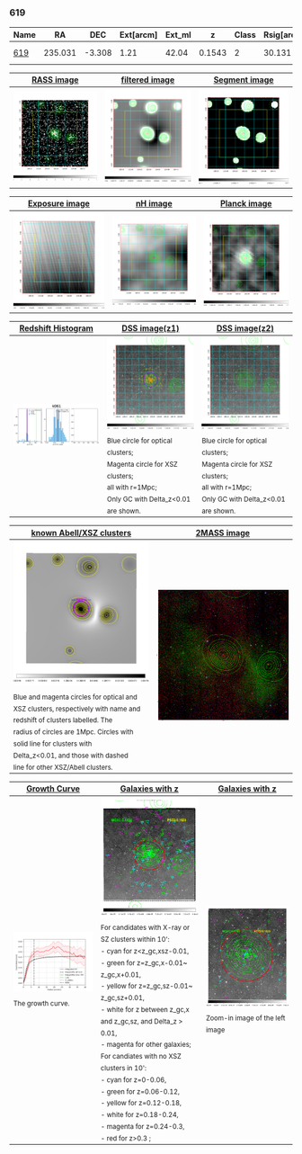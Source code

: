 <div STYLE="page-break-after: always;"></div>

### 619

|Name          |RA          |DEC      | Ext[arcm] | Ext_ml | z    | Class| Rsig[arcmin] | CRsig[c/s] | CR500[c/s] | R500[Mpc] |L500[erg/s]|F500[erg/s/cm^2]| M500[Msun]|Tx[keV]|beta|GC(XSZ,Delta_z<0.01)| GC(OPT,Delta_z<0.01)|GC|alias|
|--------------|------------|------------|---|---|-----------|--------|------|------|----|----|----|----|----|----|----|----|----|----|---|
|[619](script/619.md)     | 235.031       | -3.308       | 1.21    | 42.04   | 0.1543 | 2   | 30.131 |0.255 |0.226 |1.112 |2.629e+44 |4.061e-12 |4.547e+14 |5.726 |1.714 |Tar, |A, |Tar, A, |k061|

|[RASS image](../image/619/619_img.pdf)|[filtered image](../image/619/619_fil.pdf)|[Segment image](../image/619/619_seg.pdf)|
|-------------------|--------------------|-------------------|
| <img src="../image/619/619_img.png" width="300">  | <img src="../image/619/619_fil.png" width="300">   | <img src="../image/619/619_seg.png" width="300">  |

|[Exposure image](../image/619/619_mex.pdf)| [nH image](../image/619/619_nh.pdf)| [Planck image](../image/619/619_p.pdf)|
|-------------------|--------------------|-------------------|
|<img src="../image/619/619_mex.png" width="300">   | <img src="../image/619/619_nh.png" width="300">    | <img src="../image/619/619_p.png" width="300"> |

|[Redshift Histogram](../image/619/619_zg.pdf) | [DSS image(z1)](../image/619/619_dss_z1.pdf)      |  [DSS image(z2)](../image/619/619_dss_z2.pdf)    |
|-------------------|--------------------|-------------------|
|<img src="../image/619/619_zg.png" width="300"> |<img src="../image/619/619_dss_z1.png" width="300"> <sub><br>Blue circle for optical clusters; <br>Magenta circle for XSZ clusters; <br>all with r=1Mpc; <br>Only GC with Delta_z<0.01 are shown. </sub>| <img src="../image/619/619_dss_z2.png" width="300"><sub><br>Blue circle for optical clusters; <br>Magenta circle for XSZ clusters; <br>all with r=1Mpc; <br>Only GC with Delta_z<0.01 are shown. </sub> |

|[known Abell/XSZ clusters](../image/619/619_m.pdf) | [2MASS image](../image/619/619_2mass.pdf)      |
|-------------------|-------------------|
|<img src=../image/619/619_m.png width="300"> <sub><br>Blue and magenta circles for optical and <br>XSZ clusters, respectively with name and <br>redshift of clusters labelled. The <br>radius of circles are 1Mpc. Circles with <br>solid line for clusters with <br>Delta_z<0.01, and those with dashed <br>line for other XSZ/Abell clusters.        </sub>|<img src="../image/619/619_2mass.png" width="300">  |

|[Growth Curve](../image/619/619_gca_all.png) |[Galaxies with z](../image/619/619_opt_ned.pdf) |[Galaxies with z](../image/619/619_opt_ned_zoom.pdf) |
|-------------------|-------------------|-------------------|
| <img src="../image/619/619_gca_all.png" width="300"> <sub><br>The growth curve.</sub>| <img src=../image/619/619_opt_ned.png width="300"> <br><sub> For candidates with X-ray or SZ clusters within 10': <br> - cyan for z<z_gc,xsz-0.01, <br> - green for z=z_gc,x-0.01~ z_gc,x+0.01, <br> - yellow for z=z_gc,sz-0.01~ z_gc,sz+0.01, <br> - white for z between z_gc,x and z_gc,sz, and Delta_z > 0.01, <br> - magenta for other galaxies; <br>For candiates with no XSZ clusters in 10': <br> - cyan for z=0-0.06, <br> - green for z=0.06-0.12, <br> - yellow for z=0.12-0.18, <br> - white for z=0.18-0.24, <br> - magenta for z=0.24-0.3, <br> - red for z>0.3 ;  </sub>|<img src=../image/619/619_opt_ned_zoom.png width="300">  <br><sub> Zoom-in image of the left image</sub>|




